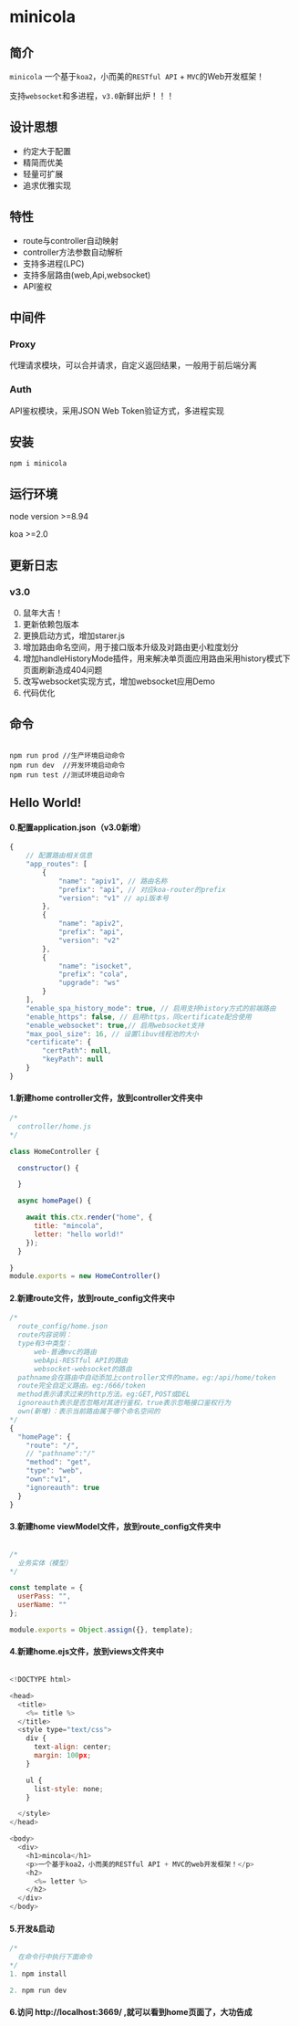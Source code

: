 # minicola

## 简介
`minicola` 一个基于`koa2`，小而美的`RESTful API` + `MVC`的Web开发框架！

支持`websocket`和多进程，`v3.0`新鲜出炉！！！

## 设计思想

* 约定大于配置
* 精简而优美
* 轻量可扩展
* 追求优雅实现

## 特性

* route与controller自动映射
* controller方法参数自动解析
* 支持多进程(LPC)
* 支持多层路由(web,Api,websocket)
* API鉴权

## 中间件

### Proxy

代理请求模块，可以合并请求，自定义返回结果，一般用于前后端分离

### Auth

API鉴权模块，采用JSON Web Token验证方式，多进程实现

## 安装
```shell
npm i minicola
```

## 运行环境

node version >=8.94

koa >=2.0

## 更新日志 

### v3.0
0. 鼠年大吉！
1. 更新依赖包版本
2. 更换启动方式，增加starer.js
3. 增加路由命名空间，用于接口版本升级及对路由更小粒度划分
4. 增加handleHistoryMode插件，用来解决单页面应用路由采用history模式下页面刷新造成404问题
5. 改写websocket实现方式，增加websocket应用Demo
6. 代码优化

## 命令

```shell

npm run prod //生产环境启动命令
npm run dev  //开发环境启动命令
npm run test //测试环境启动命令
```

## Hello World!
#### 0.配置application.json（v3.0新增）
```js
{
    // 配置路由相关信息
    "app_routes": [
        {
            "name": "apiv1", // 路由名称
            "prefix": "api", // 对应koa-router的prefix
            "version": "v1" // api版本号
        },
        {
            "name": "apiv2",
            "prefix": "api",
            "version": "v2"
        },
        {
            "name": "isocket",
            "prefix": "cola",
            "upgrade": "ws"
        }
    ],
    "enable_spa_history_mode": true, // 启用支持history方式的前端路由
    "enable_https": false, // 启用https，同certificate配合使用
    "enable_websocket": true,// 启用websocket支持
    "max_pool_size": 16, // 设置libuv线程池的大小
    "certificate": {
        "certPath": null,
        "keyPath": null
    }
}
```
#### 1.新建home controller文件，放到controller文件夹中

```js
/*
  controller/home.js
*/

class HomeController {

  constructor() {

  }

  async homePage() {

    await this.ctx.render("home", {
      title: "mincola",
      letter: "hello world!"
    });
  }

}
module.exports = new HomeController()

```

#### 2.新建route文件，放到route_config文件夹中

``` js
/*
  route_config/home.json
  route内容说明：
  type有3中类型：
      web-普通mvc的路由
      webApi-RESTful API的路由
      websocket-websocket的路由
  pathname会在路由中自动添加上controller文件的name。eg:/api/home/token
  route完全自定义路由。eg:/666/token
  method表示请求过来的http方法。eg:GET,POST或DEL
  ignoreauth表示是否忽略对其进行鉴权，true表示忽略接口鉴权行为
  own(新增)：表示当前路由属于哪个命名空间的
*/
{
  "homePage": {
    "route": "/",
    // "pathname":"/"
    "method": "get",
    "type": "web",
    "own":"v1",
    "ignoreauth": true
  }
}

```

#### 3.新建home viewModel文件，放到route_config文件夹中

``` js

/*
  业务实体（模型）
*/

const template = {
  userPass: "",
  userName: ""
};

module.exports = Object.assign({}, template);

```

#### 4.新建home.ejs文件，放到views文件夹中

``` js

<!DOCTYPE html>

<head>
  <title>
    <%= title %>
  </title>
  <style type="text/css">
    div {
      text-align: center;
      margin: 100px;
    }

    ul {
      list-style: none;
    }

  </style>
</head>

<body>
  <div>
    <h1>mincola</h1>
    <p>一个基于koa2，小而美的RESTful API + MVC的web开发框架！</p>
    <h2>
      <%= letter %>
    </h2>
  </div>
</body>

```

#### 5.开发&启动

``` js
/*
  在命令行中执行下面命令
*/
1. npm install

2. npm run dev

```

#### 6.访问 http://localhost:3669/ ,就可以看到home页面了，大功告成
